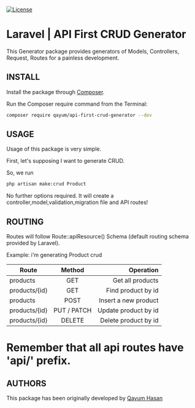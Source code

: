 [![License](https://poser.pugx.org/andreacivita/api-crud-generator/license)](https://packagist.org/packages/andreacivita/api-crud-generator)

# Laravel | API First CRUD Generator

This Generator package provides generators of Models, Controllers, Request, Routes for a painless development. 

## INSTALL

Install the package through [Composer](https://getcomposer.org/).

Run the Composer require command from the Terminal:

```sh
composer require qayum/api-first-crud-generator --dev
```

## USAGE

Usage of this package is very simple.

First, let's supposing I want to generate CRUD.

So, we run

```sh
php artisan make:crud Product
```

No further options required. It will create a controller,model,validation,migration file and API routes!

## ROUTING

Routes will follow Route::apiResource() Schema (default routing schema provided by Laravel).

Example: i'm generating Product crud

| Route         | Method           | Operation        |
| ------------- |:----------------:| ----------------:|
| products           | GET              | Get all products     |
| products/{id}      | GET              | Find product by id   |
| products           | POST             | Insert a new product |
| products/{id}      | PUT / PATCH      | Update product by id |
| products/{id}      | DELETE           | Delete product by id |


# Remember that all api routes have 'api/' prefix.

## AUTHORS 

This package has been originally developed by [Qayum Hasan](https://github.com/qayumhasan)
